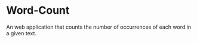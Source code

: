# Word-Count
An web application that counts the number of occurrences of each word in a given text.
